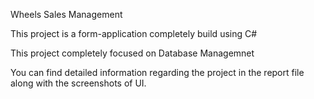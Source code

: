 Wheels Sales Management

This project is a form-application completely build using C#

This project completely focused on Database Managemnet

You can find detailed information regarding the project in the report file along with the screenshots of UI.
